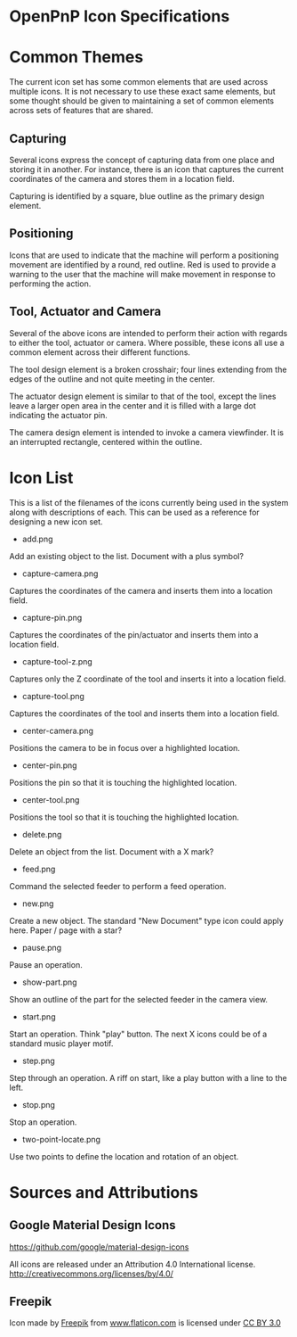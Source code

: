 OpenPnP Icon Specifications
===========================


Common Themes
=============
The current icon set has some common elements that are used across multiple
icons. It is not necessary to use these exact same elements, but some thought
should be given to maintaining a set of common elements across sets of features
that are shared.

Capturing
---------
Several icons express the concept of capturing data from one place and storing
it in another. For instance, there is an icon that captures the current
coordinates of the camera and stores them in a location field.

Capturing is identified by a square, blue outline as the primary design element.

Positioning
-----------
Icons that are used to indicate that the machine will perform a positioning
movement are identified by a round, red outline. Red is used to provide a
warning to the user that the machine will make movement in response to
performing the action.

Tool, Actuator and Camera
-------------------------
Several of the above icons are intended to perform their action with regards
to either the tool, actuator or camera. Where possible, these icons all use
a common element across their different functions.

The tool design element is a broken crosshair; four lines extending from the
edges of the outline and not quite meeting in the center.

The actuator design element is similar to that of the tool, except the lines
leave a larger open area in the center and it is filled with a large dot
indicating the actuator pin.

The camera design element is intended to invoke a camera viewfinder. It is an
interrupted rectangle, centered within the outline.


Icon List
=========
This is a list of the filenames of the icons currently being used in the system
along with descriptions of each. This can be used as a reference for designing
a new icon set.

* add.png

 Add an existing object to the list. Document with a plus symbol?

* capture-camera.png

 Captures the coordinates of the camera and inserts them into a location field.
		
* capture-pin.png

 Captures the coordinates of the pin/actuator and inserts them into a location
field.

* capture-tool-z.png

 Captures only the Z coordinate of the tool and inserts it into a location
field.

* capture-tool.png

 Captures the coordinates of the tool and inserts them into a location field.

* center-camera.png

 Positions the camera to be in focus over a highlighted location.

* center-pin.png

 Positions the pin so that it is touching the highlighted location.

* center-tool.png

 Positions the tool so that it is touching the highlighted location.

* delete.png

 Delete an object from the list. Document with a X mark?

* feed.png

 Command the selected feeder to perform a feed operation.

* new.png

 Create a new object. The standard "New Document" type icon could apply here.
Paper / page with a star?

* pause.png

 Pause an operation.

* show-part.png

 Show an outline of the part for the selected feeder in the camera view.
 
 * start.png

 Start an operation. Think "play" button. The next X icons could be of a
standard music player motif.

* step.png

 Step through an operation. A riff on start, like a play button with a line to
the left.

* stop.png

 Stop an operation.

* two-point-locate.png

 Use two points to define the location and rotation of an object.
 
 
Sources and Attributions
========================

Google Material Design Icons
----------------------------
https://github.com/google/material-design-icons

All icons are released under an Attribution 4.0 International license.
http://creativecommons.org/licenses/by/4.0/

Freepik
-------
<div>Icon made by <a href="http://www.freepik.com" title="Freepik">Freepik</a> from <a href="http://www.flaticon.com" title="Flaticon">www.flaticon.com</a> is licensed under <a href="http://creativecommons.org/licenses/by/3.0/" title="Creative Commons BY 3.0">CC BY 3.0</a></div>

